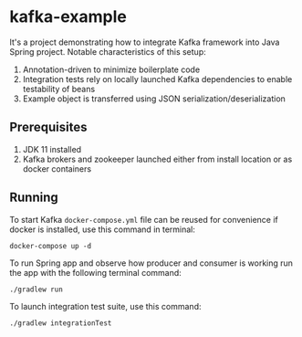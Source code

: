 # kafka-example

It's a project demonstrating how to integrate Kafka framework into Java Spring project. Notable characteristics of this setup:

1. Annotation-driven to minimize boilerplate code
2. Integration tests rely on locally launched Kafka dependencies to enable testability of beans  
3. Example object is transferred using JSON serialization/deserialization

## Prerequisites

1. JDK 11 installed
2. Kafka brokers and zookeeper launched either from install location or as docker containers

## Running 

To start Kafka `docker-compose.yml` file can be reused for convenience if docker is installed, use this command in terminal: 

`docker-compose up -d`

To run Spring app and observe how producer and consumer is working run the app with the following terminal command:

`./gradlew run`

To launch integration test suite, use this command:

`./gradlew integrationTest`
